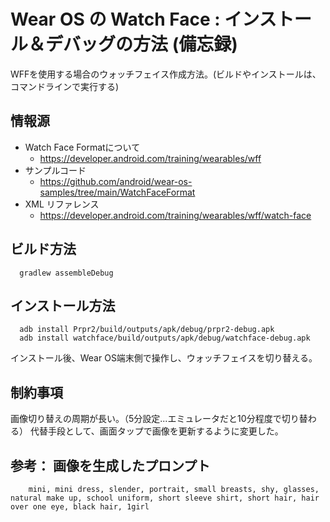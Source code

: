 # Wear OS の Watch Face : インストール＆デバッグの方法 (備忘録)

WFFを使用する場合のウォッチフェイス作成方法。(ビルドやインストールは、コマンドラインで実行する)

## 情報源

* Watch Face Formatについて
  * https://developer.android.com/training/wearables/wff
* サンプルコード
  * https://github.com/android/wear-os-samples/tree/main/WatchFaceFormat
* XML リファレンス
  * https://developer.android.com/training/wearables/wff/watch-face

## ビルド方法

```
  gradlew assembleDebug
```

## インストール方法

```
  adb install Prpr2/build/outputs/apk/debug/prpr2-debug.apk
  adb install watchface/build/outputs/apk/debug/watchface-debug.apk
```

インストール後、Wear OS端末側で操作し、ウォッチフェイスを切り替える。

## 制約事項

画像切り替えの周期が長い。（5分設定...エミュレータだと10分程度で切り替わる）
代替手段として、画面タップで画像を更新するように変更した。

## 参考： 画像を生成したプロンプト

```
    mini, mini dress, slender, portrait, small breasts, shy, glasses, natural make up, school uniform, short sleeve shirt, short hair, hair over one eye, black hair, 1girl
```
